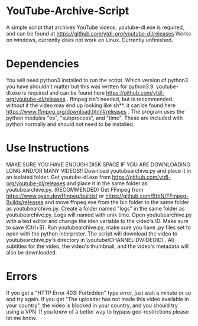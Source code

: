 # YouTube-Archive-Script
A simple script that archives YouTube videos.
youtube-dl.exe is required, and can be found at https://github.com/ytdl-org/youtube-dl/releases
Works on windows, currently does not work on Linux.
Currently unfinished.

# Dependencies
You will need python3 installed to run the script. Which version of python3 you have shouldn't matter but this was written for python3.9.
youtube-dl.exe is required and can be found here https://github.com/ytdl-org/youtube-dl/releases .
ffmpeg isn't needed, but is recommended. without it the video may end up looking like sh**. it can be found here https://www.ffmpeg.org/download.html#releases .
The program uses the python modules "os", "subprocess", and "time". These are included with python normally and should not need to be installed.

# Use Instructions
MAKE SURE YOU HAVE ENOUGH DISK SPACE IF YOU ARE DOWNLOADING LONG AND/OR MANY VIDEOS!!
Download youtubearchive.py and place it in an isolated folder.
Get youtube-dl.exe from https://github.com/ytdl-org/youtube-dl/releases and place it in the same folder as youtubearchive.py.
(RECOMMENDED) Get FFmpeg from https://www.gyan.dev/ffmpeg/builds/ or https://github.com/BtbN/FFmpeg-Builds/releases and move ffnpeg.exe from the bin folder to the same folder as youtubearchive.py.
Create a folder named "logs" in the same folder as youtubearchive.py. Logs will named with unix time.
Open youtubearchive.py with a text editor and change the iden variable to the video's ID. Make sure to save (Ctrl+S).
Run youtubearchive.py, make sure you have .py files set to open with the python interpreter.
The script will download the video to youtubearchive.py's directory in \youtube\CHANNELID\VIDEOID\ .
All subtitles for the video, the video's thumbnail, and the video's metadata will also be downloaded.

# Errors
If you get a "HTTP Error 403: Forbidden" type error, just wait a minute or so and try again.
If you get "The uploader has not made this video available in your country", the video is blocked in your country, and you should try using a VPN. If you know of a better way to bypass geo-restrictions please let me know.
